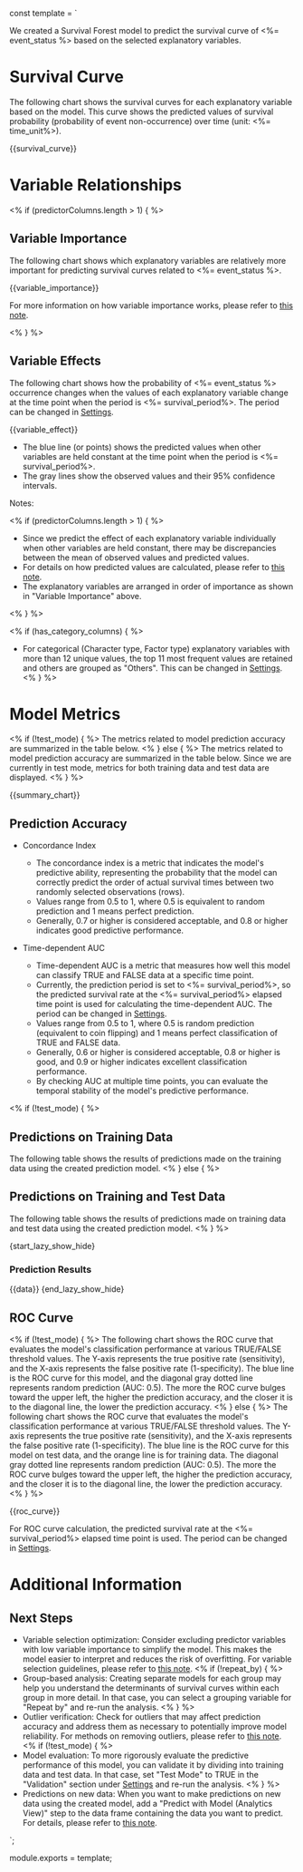 const template = `

We created a Survival Forest model to predict the survival curve of <%= event_status %> based on the selected explanatory variables.

# Survival Curve

The following chart shows the survival curves for each explanatory variable based on the model. This curve shows the predicted values of survival probability (probability of event non-occurrence) over time (unit: <%= time_unit%>).

{{survival_curve}}

# Variable Relationships

<% if (predictorColumns.length > 1) { %>
## Variable Importance

The following chart shows which explanatory variables are relatively more important for predicting survival curves related to <%= event_status %>.

{{variable_importance}}

For more information on how variable importance works, please refer to [this note](https://exploratory.io/note/exploratory/dLm5rwn5).

<% } %>

## Variable Effects

The following chart shows how the probability of <%= event_status %> occurrence changes when the values of each explanatory variable change at the time point when the period is <%= survival_period%>. The period can be changed in [Settings](//analytics/settings/survival_period).

{{variable_effect}}

* The blue line (or points) shows the predicted values when other variables are held constant at the time point when the period is <%= survival_period%>.
* The gray lines show the observed values and their 95% confidence intervals.

Notes:

<% if (predictorColumns.length > 1) { %>

* Since we predict the effect of each explanatory variable individually when other variables are held constant, there may be discrepancies between the mean of observed values and predicted values.
* For details on how predicted values are calculated, please refer to [this note](https://exploratory.io/note/exploratory/Sbd0LDU6).
* The explanatory variables are arranged in order of importance as shown in "Variable Importance" above.

<% } %>

<% if (has_category_columns) { %>
* For categorical (Character type, Factor type) explanatory variables with more than 12 unique values, the top 11 most frequent values are retained and others are grouped as "Others". This can be changed in [Settings](//analytics/settings/max_categories_for_factor).
<% } %>

# Model Metrics

<% if (!test_mode) { %>
The metrics related to model prediction accuracy are summarized in the table below.
<% } else { %>
The metrics related to model prediction accuracy are summarized in the table below. Since we are currently in test mode, metrics for both training data and test data are displayed.
<% } %>

{{summary_chart}}

## Prediction Accuracy

* Concordance Index
  * The concordance index is a metric that indicates the model's predictive ability, representing the probability that the model can correctly predict the order of actual survival times between two randomly selected observations (rows).
  * Values range from 0.5 to 1, where 0.5 is equivalent to random prediction and 1 means perfect prediction.
  * Generally, 0.7 or higher is considered acceptable, and 0.8 or higher indicates good predictive performance.

* Time-dependent AUC
  * Time-dependent AUC is a metric that measures how well this model can classify TRUE and FALSE data at a specific time point.
  * Currently, the prediction period is set to <%= survival_period%>, so the predicted survival rate at the <%= survival_period%> elapsed time point is used for calculating the time-dependent AUC. The period can be changed in [Settings](//analytics/settings/survival_period).
  * Values range from 0.5 to 1, where 0.5 is random prediction (equivalent to coin flipping) and 1 means perfect classification of TRUE and FALSE data.
  * Generally, 0.6 or higher is considered acceptable, 0.8 or higher is good, and 0.9 or higher indicates excellent classification performance.
  * By checking AUC at multiple time points, you can evaluate the temporal stability of the model's predictive performance.


<% if (!test_mode) { %>
## Predictions on Training Data

The following table shows the results of predictions made on the training data using the created prediction model.
<% } else { %>
## Predictions on Training and Test Data

The following table shows the results of predictions made on training data and test data using the created prediction model.
<% } %>

{start_lazy_show_hide}
### Prediction Results
{{data}}
{end_lazy_show_hide}


## ROC Curve

<% if (!test_mode) { %>
The following chart shows the ROC curve that evaluates the model's classification performance at various TRUE/FALSE threshold values. The Y-axis represents the true positive rate (sensitivity), and the X-axis represents the false positive rate (1-specificity). The blue line is the ROC curve for this model, and the diagonal gray dotted line represents random prediction (AUC: 0.5). The more the ROC curve bulges toward the upper left, the higher the prediction accuracy, and the closer it is to the diagonal line, the lower the prediction accuracy.
<% } else { %>
The following chart shows the ROC curve that evaluates the model's classification performance at various TRUE/FALSE threshold values. The Y-axis represents the true positive rate (sensitivity), and the X-axis represents the false positive rate (1-specificity). The blue line is the ROC curve for this model on test data, and the orange line is for training data. The diagonal gray dotted line represents random prediction (AUC: 0.5). The more the ROC curve bulges toward the upper left, the higher the prediction accuracy, and the closer it is to the diagonal line, the lower the prediction accuracy.
<% } %>

{{roc_curve}}

For ROC curve calculation, the predicted survival rate at the <%= survival_period%> elapsed time point is used. The period can be changed in [Settings](//analytics/settings/survival_period).

# Additional Information

## Next Steps

* Variable selection optimization: Consider excluding predictor variables with low variable importance to simplify the model. This makes the model easier to interpret and reduces the risk of overfitting. For variable selection guidelines, please refer to [this note](https://exploratory.io/note/exploratory/SWF4cTx8).
<% if (!repeat_by) { %>
* Group-based analysis: Creating separate models for each group may help you understand the determinants of survival curves within each group in more detail. In that case, you can select a grouping variable for "Repeat by" and re-run the analysis.
<% } %>
* Outlier verification: Check for outliers that may affect prediction accuracy and address them as necessary to potentially improve model reliability. For methods on removing outliers, please refer to [this note](https://exploratory.io/note/exploratory/Eep7kip3).
<% if (!test_mode) { %>
* Model evaluation: To more rigorously evaluate the predictive performance of this model, you can validate it by dividing into training data and test data. In that case, set "Test Mode" to TRUE in the "Validation" section under [Settings](//analytics/settings/test_mode) and re-run the analysis.
<% } %>
* Predictions on new data: When you want to make predictions on new data using the created model, add a "Predict with Model (Analytics View)" step to the data frame containing the data you want to predict. For details, please refer to [this note](https://exploratory.io/note/exploratory/qIr9Hfa5).

`;

module.exports = template; 